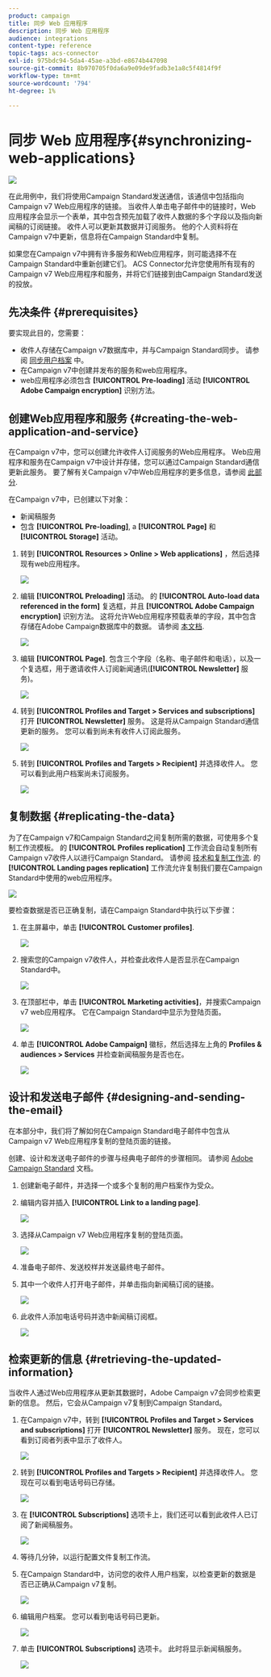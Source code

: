 ```yaml
---
product: campaign
title: 同步 Web 应用程序
description: 同步 Web 应用程序
audience: integrations
content-type: reference
topic-tags: acs-connector
exl-id: 975bdc94-5da4-45ae-a3bd-e8674b447098
source-git-commit: 8b970705f0da6a9e09de9fadb3e1a8c5f4814f9f
workflow-type: tm+mt
source-wordcount: '794'
ht-degree: 1%

---
```


# 同步 Web 应用程序{#synchronizing-web-applications}

![](../../assets/v7-only.svg)

在此用例中，我们将使用Campaign Standard发送通信，该通信中包括指向Campaign v7 Web应用程序的链接。 当收件人单击电子邮件中的链接时，Web应用程序会显示一个表单，其中包含预先加载了收件人数据的多个字段以及指向新闻稿的订阅链接。 收件人可以更新其数据并订阅服务。 他的个人资料将在Campaign v7中更新，信息将在Campaign Standard中复制。

如果您在Campaign v7中拥有许多服务和Web应用程序，则可能选择不在Campaign Standard中重新创建它们。 ACS Connector允许您使用所有现有的Campaign v7 Web应用程序和服务，并将它们链接到由Campaign Standard发送的投放。

## 先决条件 {#prerequisites}

要实现此目的，您需要：

* 收件人存储在Campaign v7数据库中，并与Campaign Standard同步。 请参阅 [同步用户档案](../../integrations/using/synchronizing-profiles.md) 中。
* 在Campaign v7中创建并发布的服务和web应用程序。
* web应用程序必须包含 **[!UICONTROL Pre-loading]** 活动 **[!UICONTROL Adobe Campaign encryption]** 识别方法。

## 创建Web应用程序和服务 {#creating-the-web-application-and-service}

在Campaign v7中，您可以创建允许收件人订阅服务的Web应用程序。 Web应用程序和服务在Campaign v7中设计并存储，您可以通过Campaign Standard通信更新此服务。 要了解有关Campaign v7中Web应用程序的更多信息，请参阅 [此部分](../../web/using/adding-fields-to-a-web-form.md#subscription-checkboxes).

在Campaign v7中，已创建以下对象：

* 新闻稿服务
* 包含 **[!UICONTROL Pre-loading]**, a **[!UICONTROL Page]** 和 **[!UICONTROL Storage]** 活动。

1. 转到 **[!UICONTROL Resources > Online > Web applications]** ，然后选择现有web应用程序。

   ![](assets/acs_connect_lp_2.png)

1. 编辑 **[!UICONTROL Preloading]** 活动。 的 **[!UICONTROL Auto-load data referenced in the form]** 复选框，并且 **[!UICONTROL Adobe Campaign encryption]** 识别方法。 这将允许Web应用程序预载表单的字段，其中包含存储在Adobe Campaign数据库中的数据。 请参阅 [本文档](../../web/using/publishing-a-web-form.md#pre-loading-the-form-data).

   ![](assets/acs_connect_lp_4.png)

1. 编辑 **[!UICONTROL Page]**. 包含三个字段（名称、电子邮件和电话），以及一个复选框，用于邀请收件人订阅新闻通讯(**[!UICONTROL Newsletter]** 服务)。

   ![](assets/acs_connect_lp_3.png)

1. 转到 **[!UICONTROL Profiles and Target > Services and subscriptions]** 打开 **[!UICONTROL Newsletter]** 服务。 这是将从Campaign Standard通信更新的服务。 您可以看到尚未有收件人订阅此服务。

   ![](assets/acs_connect_lp_5.png)

1. 转到 **[!UICONTROL Profiles and Targets > Recipient]** 并选择收件人。 您可以看到此用户档案尚未订阅服务。

   ![](assets/acs_connect_lp_6.png)

## 复制数据 {#replicating-the-data}

为了在Campaign v7和Campaign Standard之间复制所需的数据，可使用多个复制工作流模板。 的 **[!UICONTROL Profiles replication]** 工作流会自动复制所有Campaign v7收件人以进行Campaign Standard。 请参阅 [技术和复制工作流](../../integrations/using/acs-connector-principles-and-data-cycle.md#technical-and-replication-workflows). 的 **[!UICONTROL Landing pages replication]** 工作流允许复制我们要在Campaign Standard中使用的web应用程序。

![](assets/acs_connect_lp_1.png)

要检查数据是否已正确复制，请在Campaign Standard中执行以下步骤：

1. 在主屏幕中，单击 **[!UICONTROL Customer profiles]**.

   ![](assets/acs_connect_lp_7.png)

1. 搜索您的Campaign v7收件人，并检查此收件人是否显示在Campaign Standard中。

   ![](assets/acs_connect_lp_8.png)

1. 在顶部栏中，单击 **[!UICONTROL Marketing activities]**，并搜索Campaign v7 web应用程序。 它在Campaign Standard中显示为登陆页面。

   ![](assets/acs_connect_lp_9.png)

1. 单击 **[!UICONTROL Adobe Campaign]** 徽标，然后选择左上角的 **Profiles &amp; audiences > Services** 并检查新闻稿服务是否也在。

   ![](assets/acs_connect_lp_10.png)

## 设计和发送电子邮件 {#designing-and-sending-the-email}

在本部分中，我们将了解如何在Campaign Standard电子邮件中包含从Campaign v7 Web应用程序复制的登陆页面的链接。

创建、设计和发送电子邮件的步骤与经典电子邮件的步骤相同。 请参阅 [Adobe Campaign Standard](https://experienceleague.adobe.com/docs/campaign-standard.html?lang=zh-Hans) 文档。

1. 创建新电子邮件，并选择一个或多个复制的用户档案作为受众。
1. 编辑内容并插入 **[!UICONTROL Link to a landing page]**.

   ![](assets/acs_connect_lp_12.png)

1. 选择从Campaign v7 Web应用程序复制的登陆页面。

   ![](assets/acs_connect_lp_13.png)

1. 准备电子邮件、发送校样并发送最终电子邮件。
1. 其中一个收件人打开电子邮件，并单击指向新闻稿订阅的链接。

   ![](assets/acs_connect_lp_14.png)

1. 此收件人添加电话号码并选中新闻稿订阅框。

   ![](assets/acs_connect_lp_15.png)

## 检索更新的信息 {#retrieving-the-updated-information}

当收件人通过Web应用程序从更新其数据时，Adobe Campaign v7会同步检索更新的信息。 然后，它会从Campaign v7复制到Campaign Standard。

1. 在Campaign v7中，转到 **[!UICONTROL Profiles and Target > Services and subscriptions]** 打开 **[!UICONTROL Newsletter]** 服务。 现在，您可以看到订阅者列表中显示了收件人。

   ![](assets/acs_connect_lp_16.png)

1. 转到 **[!UICONTROL Profiles and Targets > Recipient]** 并选择收件人。 您现在可以看到电话号码已存储。

   ![](assets/acs_connect_lp_17.png)

1. 在 **[!UICONTROL Subscriptions]** 选项卡上，我们还可以看到此收件人已订阅了新闻稿服务。

   ![](assets/acs_connect_lp_18.png)

1. 等待几分钟，以运行配置文件复制工作流。
1. 在Campaign Standard中，访问您的收件人用户档案，以检查更新的数据是否已正确从Campaign v7复制。

   ![](assets/acs_connect_lp_19.png)

1. 编辑用户档案。 您可以看到电话号码已更新。

   ![](assets/acs_connect_lp_20.png)

1. 单击 **[!UICONTROL Subscriptions]** 选项卡。 此时将显示新闻稿服务。

   ![](assets/acs_connect_lp_21.png)
